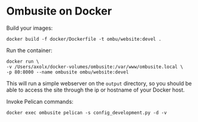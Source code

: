 Ombusite on Docker
==================

Build your images:

    docker build -f docker/Dockerfile -t ombu/website:devel .
   
Run the container:

    docker run \
    -v /Users/axolx/docker-volumes/ombusite:/var/www/ombusite.local \
    -p 80:8000 --name ombusite ombu/website:devel

This will run a simple webserver on the `output` directory, so you should be
able to access the site through the ip or hostname of your Docker host.

Invoke Pelican commands:

    docker exec ombusite pelican -s config_development.py -d -v

